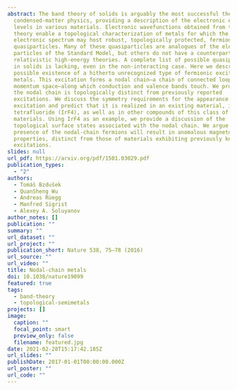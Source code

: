 ```yaml
---
abstract: The band theory of solids is arguably the most successful theory of
  condensed-matter physics, providing a description of the electronic energy
  levels in various materials. Electronic wavefunctions obtained from the band
  theory enable a topological characterization of metals for which the
  electronic spectrum may host robust, topologically protected, fermionic
  quasiparticles. Many of these quasiparticles are analogues of the elementary
  particles of the Standard Model, but others do not have a counterpart in
  relativistic high-energy theories. A complete list of possible quasiparticles
  in solids is lacking, even in the non-interacting case. Here we describe the
  possible existence of a hitherto unrecognized type of fermionic excitation in
  metals. This excitation forms a nodal chain—a chain of connected loops in
  momentum space—along which conduction and valence bands touch. We prove that
  the nodal chain is topologically distinct from previously reported
  excitations. We discuss the symmetry requirements for the appearance of this
  excitation and predict that it is realized in an existing material, iridium
  tetrafluoride (IrF4), as well as in other compounds of this class of
  materials. Using IrF4 as an example, we provide a discussion of the
  topological surface states associated with the nodal chain. We argue that the
  presence of the nodal-chain fermions will result in anomalous magnetotransport
  properties, distinct from those of materials exhibiting previously known
  excitations.
slides: null
url_pdf: https://arxiv.org/pdf/1501.03029.pdf
publication_types:
  - "2"
authors:
  - Tomáš Bzdušek
  - QuanSheng Wu
  - Andreas Rüegg
  - Manfred Sigrist
  - Alexey A. Soluyanov
author_notes: []
publication: ""
summary: ""
url_dataset: ""
url_project: ""
publication_short: Nature 538, 75—78 (2016)
url_source: ""
url_video: ""
title: Nodal-chain metals
doi: 10.1038/nature19099
featured: true
tags:
  - band-theory
  - topological-semimetals
projects: []
image:
  caption: ""
  focal_point: smart
  preview_only: false
  filename: featured.jpg
date: 2021-02-28T15:17:42.185Z
url_slides: ""
publishDate: 2017-01-01T00:00:00.000Z
url_poster: ""
url_code: ""
---
```

